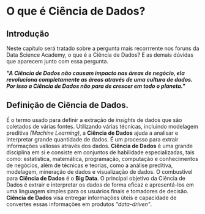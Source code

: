 # O que é Ciência de Dados?
## Introdução
<div>

Neste capítulo será tratado sobre a pergunta mais recorrrente nos foruns da Data Science Academy, o que é a Ciência de Dados? E as demais dúvidas que aparecem junto com essa pergunta. 
</div>

<div>

***"A Ciência de Dados não causam impacto nas áreas de negócio, ela revoluciona completamente as áreas através de uma cultura de dados. Por isso a Ciência de Dados não para de crescer em todo o planeta."***
</div>


## Definição de Ciência de Dados. 
<div>

É o termo usado para definir a extração de *insights* de dados que são coletados de várias fontes. Utilizando várias técnicas, incluindo modelagem preditiva *(Machine Learning)*, a **Ciência de Dados** ajuda a analisar e interpretar grande quantidade de dados. É um processo para extrair informações valiosas através dos dados. **Ciência de Dados** é uma grande disciplina em si e consiste em conjuntos de habilidade especializadas, tais como: estatística, matemática, programação, computação e conhecimentos de negócios, além de técnicas e teorias, como a análise preditiva, modelagem, mineração de dados e visualização de dados. O combustível para **Ciência de Dados** é o **Big Data**. O principal objetivo da Ciência de Dados é extrair e interpretar os dados de forma eficaz e apresentá-los em uma linguagem simples para os usuários finais e tomadores de decisão. **Ciência de Dados** visa entregar informações úteis e capacidade de convertes essas informações em produtos *"data-driven"*.
</div>
